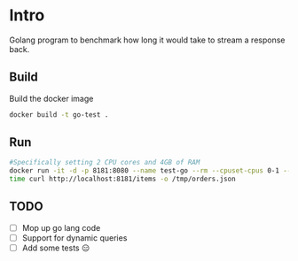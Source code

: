 # Intro 

Golang program to benchmark how long it would take to stream a response back.

## Build

Build the docker image

```sh
docker build -t go-test .
```

## Run

```sh
#Specifically setting 2 CPU cores and 4GB of RAM
docker run -it -d -p 8181:8080 --name test-go --rm --cpuset-cpus 0-1 --memory 4gb -e TRINO_URL='"http://user@remoteserver:8080?catalog=tpch&schema=sf1' test-go
time curl http://localhost:8181/items -o /tmp/orders.json
```

## TODO

- [ ] Mop up go lang code
- [ ] Support for dynamic queries
- [ ] Add some tests 😑